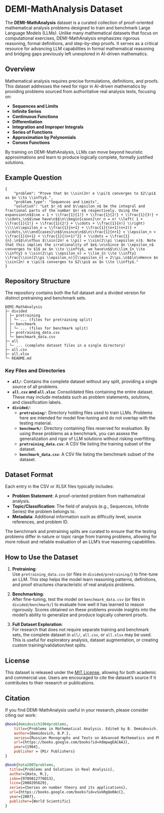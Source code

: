 # DEMI-MathAnalysis Dataset

The **DEMI-MathAnalysis** dataset is a curated collection of proof-oriented mathematical analysis problems designed to train and benchmark Large Language Models (LLMs). Unlike many mathematical datasets that focus on computational exercises, DEMI-MathAnalysis emphasizes rigorous reasoning, formal definitions, and step-by-step proofs. It serves as a critical resource for advancing LLM capabilities in formal mathematical reasoning and bridging gaps previously left unexplored in AI-driven mathematics.

## Overview

Mathematical analysis requires precise formulations, definitions, and proofs. This dataset addresses the need for rigor in AI-driven mathematics by providing problems sourced from authoritative real analysis texts, focusing on:

- **Sequences and Limits**
- **Infinite Series**
- **Continuous Functions**
- **Differentiation**
- **Integration and Improper Integrals**
- **Series of Functions**
- **Approximation by Polynomials**
- **Convex Functions**

By training on DEMI-MathAnalysis, LLMs can move beyond heuristic approximations and learn to produce logically complete, formally justified solutions.

## Example Question

```
{
    "problem": "Prove that $n \\sin(2n! e \\pi)$ converges to $2\\pi$ as $n \\to \\infty$.",
    "problem_type": "Sequences and Limits",
    "solution": "Let $r_n$ and $\\epsilon_n$ be the integral and fractional parts of the number $n! e$ respectively. Using the expansion\n$$\ne = 1 + \\frac{1}{1!} + \\frac{1}{2!} + \\frac{1}{3!} + \\cdots,\n$$\nwe have\n$$\n\\begin{cases}\nr_n = n! \\left( 1 + \\frac{1}{1!} + \\frac{1}{2!} + \\cdots + \\frac{1}{n!} \\right) \\\\\n\\epsilon_n = \\frac{1}{n+1} + \\frac{1}{(n+1)(n+2)} + \\cdots,\n\\end{cases}\n$$\nsince\n$$\n\\frac{1}{n+1} < \\epsilon_n < \\frac{1}{n+1} + \\frac{1}{(n+1)^2} + \\cdots = \\frac{1}{n}.\n$$\n\nThus $\\sin(2n! e \\pi) = \\sin(2\\pi \\epsilon_n)$. Note that this implies the irrationality of $e$.\n\nSince $n \\epsilon_n$ converges to $1$ as $n \\to \\infty$, we have\n$$\n\\lim_{n \\to \\infty} n \\sin(2\\pi \\epsilon_n) = \\lim_{n \\to \\infty} \\frac{\\sin(2\\pi \\epsilon_n)}{\\epsilon_n} = 2\\pi.\n$$\n\nHence $n \\sin(2n! e \\pi)$ converges to $2\\pi$ as $n \\to \\infty$."
}
```


## Repository Structure

The repository contains both the full dataset and a divided version for distinct pretraining and benchmark sets.

```
DEMI-MathAnalysis   
├─ divided
│ ├─ pretraining
│ │ └─ ... (files for pretraining split) 
│ ├─ benchmark
│ │ └─ ... (files for benchmark split) 
│ ├─ pretraining_data.csv 
│ └─ benchmark_data.csv 
├─ all 
│ └─ ... (complete dataset files in a single directory) 
├─ all.csv 
├─ all.xlsx 
└─ README.md
```

### Key Files and Directories

- **`all/`**: Contains the complete dataset without any split, providing a single source of all problems.
- **`all.csv` and `all.xlsx`**: Consolidated files containing the entire dataset. These may include metadata such as problem statements, solutions, and classification labels.
- **`divided/`**:  
  - **`pretraining/`**: Directory holding files used to train LLMs. Problems here are intended for model fine-tuning and do not overlap with the testing material.  
  - **`benchmark/`**: Directory containing files reserved for evaluation. By using these problems as a benchmark, you can assess the generalization and rigor of LLM solutions without risking overfitting.
  - **`pretraining_data.csv`**: A CSV file listing the training subset of the dataset.  
  - **`benchmark_data.csv`**: A CSV file listing the benchmark subset of the dataset.

## Dataset Format

Each entry in the CSV or XLSX files typically includes:
- **Problem Statement**: A proof-oriented problem from mathematical analysis.
- **Topic/Classification**: The field of analysis (e.g., Sequences, Infinite Series) the problem belongs to.
- **Metadata**: Additional information such as difficulty level, source references, and problem ID.
  
The benchmark and pretraining splits are curated to ensure that the testing problems differ in nature or topic range from training problems, allowing for more robust and reliable evaluation of an LLM’s true reasoning capabilities.

## How to Use the Dataset

1. **Pretraining**:  
   Use `pretraining_data.csv` (or files in `divided/pretraining/`) to fine-tune an LLM. This step helps the model learn reasoning patterns, definitions, and proof structures characteristic of real analysis problems.

2. **Benchmarking**:  
   After fine-tuning, test the model on `benchmark_data.csv` (or files in `divided/benchmark/`) to evaluate how well it has learned to reason rigorously. Scores obtained on these problems provide insights into the model’s ability to generalize and produce logically coherent proofs.

3. **Full Dataset Exploration**:  
   For research that does not require separate training and benchmark sets, the complete dataset in `all/`, `all.csv`, or `all.xlsx` may be used. This is useful for exploratory analysis, dataset augmentation, or creating custom training/validation/test splits.

## License

This dataset is released under the [MIT License](LICENSE), allowing for both academic and commercial use. Users are encouraged to cite the dataset’s source if it contributes to their research or publications.

## Citation

If you find DEMI-MathAnalysis useful in your research, please consider citing our work:

```bibtex
@book{demidovich1964problems,
    title={Problems in Mathematical Analysis. Edited by B. Demidovich. Translated From the Russian by G. Yankovsky},
    author={Demidovich, B.P.},
    series={Russian Monographs and Texts on Advanced Mathematics and Physics},
    url={https://books.google.com/books?id=XdmpwgEACAAJ},
    year={1964},
    publisher = {Mir Publishers}  
}

@book{hata2007problems,
  title={Problems and Solutions in Real Analysis},
  author={Hata, M.},
  isbn={9789812776013},
  lccn={2008295629},
  series={Series on number theory and its applications},
  url={https://books.google.com/books?id=vSxkRgQe0AcC},
  year={2007},
  publisher={World Scientific}
}
```

